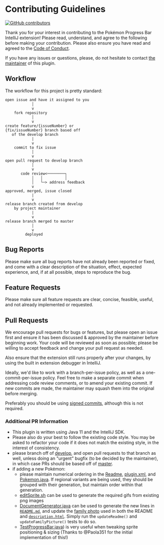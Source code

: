 # Contributing Guidelines

[![GitHub contributors](https://img.shields.io/github/contributors/kagof/intellij-pokemon-progress)](https://github.com/kagof/intellij-pokemon-progress/graphs/contributors)

Thank you for your interest in contributing to the Pokémon Progress Bar IntelliJ extension! Please read, understand, and agree to the following before making your contribution. Please also ensure you have read and agreed to the [Code of Conduct](CODE_OF_CONDUCT.md).

If you have any issues or questions, please, do not hesitate to contact [the maintainer](https://github.com/kagof) of this plugin.

## Workflow

The workflow for this project is pretty standard:

```none
open issue and have it assigned to you
            │
            v
    fork repository
            │
            v
create feature/{issueNumber} or 
{fix/issueNumber} branch based off
   of the develop branch
            |
            v
    commit to fix issue
            │
            v
open pull request to develop branch
            │
            v
       code review<────────┐
            │   │          │
            │   └─> address feedback
            v
approved, merged, issue closed
            |
            v
release branch created from develop
    by project maintainer
            |
            v
release branch merged to master
            │
            v
         deployed
```

## Bug Reports

Please make sure all bug reports have not already been reported or fixed, and come with a clear description of the situation, effect, expected experience, and, if at all possible, steps to reproduce the bug.

## Feature Requests

Please make sure all feature requests are clear, concise, feasible, useful, and not already implemented or requested.

## Pull Requests

We encourage pull requests for bugs or features, but please open an issue first and ensure it has been discussed & approved by the maintainer before beginning work. Your code will be reviewed as soon as possible; please be willing to accept feedback and change your pull request as needed.

Also ensure that the extension still runs properly after your changes, by using the built in extension debugger in IntelliJ.

Ideally, we'd like to work with a branch-per-issue policy, as well as a one-commit-per-issue policy. Feel free to make a separate commit when addressing code review comments, or to amend your existing commit. If new commits are made, the maintainer may squash them into the original before merging.

Preferably you should be using [signed commits](https://help.github.com/en/articles/signing-commits), although this is not required.

### Additional PR Information

* This plugin is written using Java 11 and the IntelliJ SDK.
* Please also do your best to follow the existing code style. You may be asked to refactor your code if it does not match the existing style, in the interest of consistency.
* please branch off of [develop](https://github.com/kagof/intellij-pokemon-progress/tree/develop), and open pull requests to that branch as well, unless doing an "urgent" bugfix (to be decided by the maintainer), in which case PRs should be based off of [master](https://github.com/kagof/intellij-pokemon-progress/tree/master).
* if adding a new Pokémon:
    * please maintain numerical ordering in the [Readme](README.md), [plugin.xml](src/main/resources/META-INF/plugin.xml), and [Pokemon.java](src/main/java/com/kagof/intellij/plugins/pokeprogress/Pokemon.java). If regional variants are being used, they should be grouped with their generation, but maintain order within that generation.
    * [editSprite.sh](editSprite.sh) can be used to generate the required gifs from existing png images
    * [DocumentGenerator.java](src/test/java/com/kagof/intellij/plugins/pokeprogress/DocumentationGenerator.java) can be used to generate the new lines in [`README.md`](README.md), and update the [family photo](eg/family.gif) used in both the README and [`description.html`](./description.html). Simply run the `updateReadme()` and `updateFamilyPicture()` tests to do so.
    * [TestProgressBar.java](src/test/java/com/kagof/intellij/plugins/pokeprogress/TestProgressBar.java)) is very useful when tweaking sprite positioning & sizing (Thanks to @Paola351 for the initial implementation of this!)